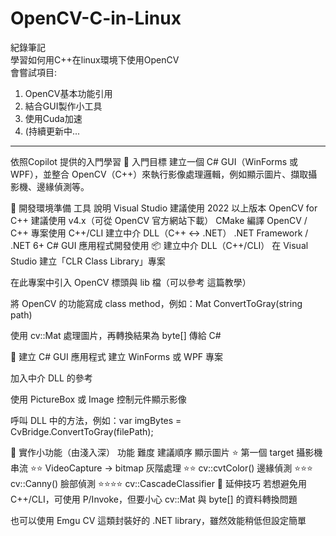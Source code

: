 # OpenCV-C-in-Linux
紀錄筆記  
學習如何用C++在linux環境下使用OpenCV  
會嘗試項目:  
1. OpenCV基本功能引用  
2. 結合GUI製作小工具
3. 使用Cuda加速
4. (持續更新中...


________
依照Copilot 提供的入門學習
🚀 入門目標
建立一個 C# GUI（WinForms 或 WPF），並整合 OpenCV（C++）來執行影像處理邏輯，例如顯示圖片、擷取攝影機、邊緣偵測等。

🔧 開發環境準備
工具	說明
Visual Studio	建議使用 2022 以上版本
OpenCV for C++	建議使用 v4.x（可從 OpenCV 官方網站下載）
CMake	編譯 OpenCV / C++ 專案使用
C++/CLI	建立中介 DLL（C++ ↔ .NET）
.NET Framework / .NET 6+	C# GUI 應用程式開發使用
📦 建立中介 DLL（C++/CLI）
在 Visual Studio 建立「CLR Class Library」專案

在此專案中引入 OpenCV 標頭與 lib 檔（可以參考 這篇教學）

將 OpenCV 的功能寫成 class method，例如：Mat ConvertToGray(string path)

使用 cv::Mat 處理圖片，再轉換結果為 byte[] 傳給 C#

🧬 建立 C# GUI 應用程式
建立 WinForms 或 WPF 專案

加入中介 DLL 的參考

使用 PictureBox 或 Image 控制元件顯示影像

呼叫 DLL 中的方法，例如：var imgBytes = CvBridge.ConvertToGray(filePath);

🎯 實作小功能（由淺入深）
功能	難度	建議順序
顯示圖片	⭐	第一個 target
攝影機串流	⭐⭐	VideoCapture → bitmap
灰階處理	⭐⭐	cv::cvtColor()
邊緣偵測	⭐⭐⭐	cv::Canny()
臉部偵測	⭐⭐⭐⭐	cv::CascadeClassifier
📝 延伸技巧
若想避免用 C++/CLI，可使用 P/Invoke，但要小心 cv::Mat 與 byte[] 的資料轉換問題

也可以使用 Emgu CV 這類封裝好的 .NET library，雖然效能稍低但設定簡單
